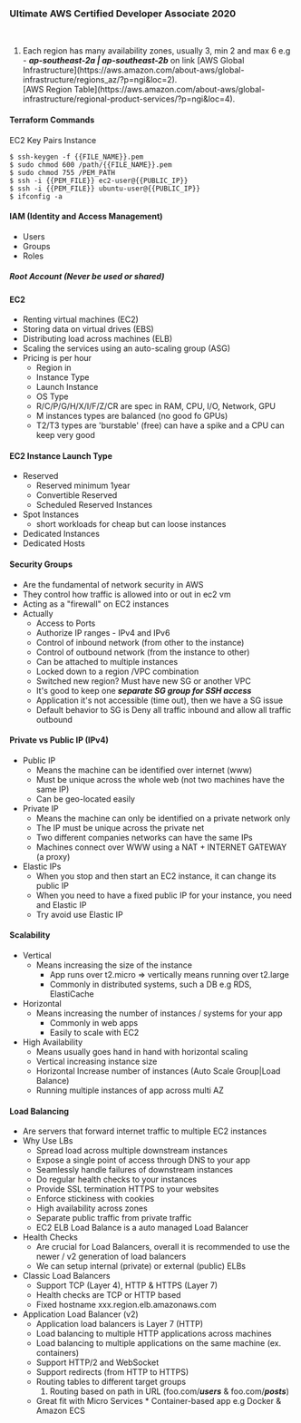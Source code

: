 ### Ultimate AWS Certified Developer Associate 2020
<br />

<ol>
    <li>
        Each region has many availability zones, 
        usually 3, min 2 and max 6
        e.g - <strong><em>ap-southeast-2a | ap-southeast-2b</em></strong> on link
        [AWS Global Infrastructure](https://aws.amazon.com/about-aws/global-infrastructure/regions_az/?p=ngi&loc=2).
        <br />
        [AWS Region Table](https://aws.amazon.com/about-aws/global-infrastructure/regional-product-services/?p=ngi&loc=4).
    </li>

</ol>

#### Terraform Commands
EC2 Key Pairs Instance
```
$ ssh-keygen -f {{FILE_NAME}}.pem
$ sudo chmod 600 /path/{{FILE_NAME}}.pem
$ sudo chmod 755 /PEM_PATH
$ ssh -i {{PEM_FILE}} ec2-user@{{PUBLIC_IP}}
$ ssh -i {{PEM_FILE}} ubuntu-user@{{PUBLIC_IP}}
$ ifconfig -a
```

#### IAM (Identity and Access Management)
 * Users
 * Groups
 * Roles  
##### Root Account (Never be used or shared)


#### EC2
 * Renting virtual machines (EC2)
 * Storing data on virtual drives (EBS)
 * Distributing load across machines (ELB)
 * Scaling the services using an auto-scaling group (ASG)
 * Pricing is per hour
   * Region in
   * Instance Type
   * Launch Instance
   * OS Type
   * R/C/P/G/H/X/I/F/Z/CR are spec in RAM, CPU, I/O, Network, GPU
   * M instances types are balanced (no good fo GPUs)
   * T2/T3 types are 'burstable' (free) can have a spike and a CPU can keep very good
  
#### EC2 Instance Launch Type
 * Reserved 
   * Reserved minimum 1year 
   * Convertible Reserved
   * Scheduled Reserved Instances
 * Spot Instances
   * short workloads for cheap but can loose instances
 * Dedicated Instances
 * Dedicated Hosts

#### Security Groups
 * Are the fundamental of network security in AWS
 * They control how traffic is allowed into or out in ec2 vm 
 * Acting as a "firewall" on EC2 instances
 * Actually
    * Access to Ports
    * Authorize IP ranges - IPv4 and IPv6
    * Control of inbound network (from other to the instance)
    * Control of outbound network (from the instance to other)
    * Can be attached to multiple instances
    * Locked down to a region /VPC combination
    * Switched new region? Must have new SG or another VPC
    * It's good to keep one ***separate SG group for SSH access***
    * Application it's not accessible (time out), then we have a SG issue
    * Default behavior to SG is Deny all traffic inbound and allow all traffic outbound

#### Private vs Public IP (IPv4)
* Public IP
  * Means the machine can be identified over internet (www)
  * Must be unique across the whole web (not two machines have the same IP)
  * Can be geo-located easily
* Private IP
  * Means the machine can only be identified on a private network only
  * The IP must be unique across the private net
  * Two different companies networks can have the same IPs
  * Machines connect over WWW using a NAT + INTERNET GATEWAY (a proxy)
* Elastic IPs
  * When you stop and then start an EC2 instance, it can change its public IP
  * When you need to have a fixed public IP for your instance, you need and Elastic IP  
  * Try avoid use Elastic IP  

#### Scalability
  * Vertical
    * Means increasing the size of the instance
      * App runs over t2.micro => vertically means running over t2.large
      * Commonly in distributed systems, such a DB e.g RDS, ElastiCache
  * Horizontal
    * Means increasing the number of instances / systems for your app
      * Commonly in web apps
      * Easily to scale with EC2
  * High Availability
    * Means usually goes hand in hand with horizontal scaling
    * Vertical increasing instance size
    * Horizontal Increase number of instances (Auto Scale Group|Load Balance)
    * Running multiple instances of app across multi AZ

#### Load Balancing
  * Are servers that forward internet traffic to multiple EC2 instances
  * Why Use LBs
    * Spread load across multiple downstream instances
    * Expose a single point of access through DNS to your app
    * Seamlessly handle failures of downstream instances
    * Do regular health checks to your instances
    * Provide SSL termination HTTPS to your websites
    * Enforce stickiness with cookies
    * High availability across zones
    * Separate public traffic from private traffic
    * EC2 ELB Load Balance is a auto managed Load Balancer
  * Health Checks
    * Are crucial for Load Balancers, overall it is recommended to use the newer / v2 generation of load balancers
    * We can setup internal (private) or external (public) ELBs
  * Classic Load Balancers
    * Support TCP (Layer 4), HTTP & HTTPS (Layer 7)
    * Health checks are TCP or HTTP based
    * Fixed hostname xxx.region.elb.amazonaws.com
  * Application Load Balancer (v2)
    * Application load balancers is Layer 7 (HTTP)
    * Load balancing to multiple HTTP applications across machines
    * Load balancing to multiple applications on the same machine (ex. containers)
    * Support HTTP/2 and WebSocket
    * Support redirects (from HTTP to HTTPS)
    * Routing tables to different target groups
      1. Routing based on path in URL (foo.com/***users*** & foo.com/***posts***)
    * Great fit with Micro Services * Container-based app e.g Docker & Amazon ECS
